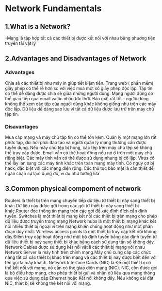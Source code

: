 

# Network Fundamentals
## 1.What is a Network?
-Mạng là tập hợp tất cả các thiết bị được kết nối với nhau bằng phương tiện truyền tải vật lý
## 2.Advantages and Disadvantages of Network 
### Advantages 
Chia sẻ các thiết bị như máy in giúp tiết kiệm tiền.
Trang web ( phần mềm) giấy phép có thể rẻ hơn so với việc mua một số giấy phép độc lập.
Tập tin có thể dễ dàng được chia sẻ giữa những người dùng.
Mạng người dùng có thể giao tiếp qua email và tin nhắn tức thời.
Bảo mật rất tốt - người dùng không thể xem các tệp của người dùng khác không giống như trên các máy độc lập.
Dữ liệu dễ dàng sao lưu vì tất cả dữ liệu được lưu trữ trên máy chủ tập tin.
### Disavantages 
Mua cáp mạng và máy chủ tập tin có thể tốn kém.
Quản lý một mạng lớn rất phức tạp, đòi hỏi phải đào tạo và người quản lý mạng thường cần được tuyển dụng.
Nếu máy chủ tệp bị hỏng, các tệp trên máy chủ tệp sẽ không thể truy cập được. Email vẫn có thể hoạt động nếu nó ở trên một máy chủ riêng biệt. Các máy tính vẫn có thể được sử dụng nhưng bị cô lập.
Virus có thể lây lan sang các máy tính khác trên toàn mạng máy tính.
Có nguy cơ bị hack, đặc biệt với các mạng diện rộng. Các thủ tục bảo mật là cần thiết để ngăn chặn sự lạm dụng đó, ví dụ như tường lửa
## 3.Common physical compoment of network
Routers là thiết bị trên mạng chuyển tiếp dữ liệu từ thiết bị này sang thiết bị khác.Dữ liệu này được gửi trong các gói từ thiết bị này sang thiết bị khác.Router đọc thông tin  mạng trên các gói để xác định đích cần định tuyến.
Switches là một thiết bị mạng kết nối các thiết bị trên mạng cho phép dữ liệu được truyền trong mạng 
Network hubs là một thiết bị mạng khác kết nối nhiều thiết bị ngoại vi trên mạng khiến chúng hoạt động như một phân đoạn duy nhất.
Wireless access points là một thiết bị truy cập kết nối không dây.Điểm truy cập hoạt động như một bộ định tuyến bằng các định tuyến từ dữ liệu thiết bị này sang thiết bị khác bằng cách sử dụng tần số không dây.
Network Cables được sử dụng kết nối vật lí các thiết bị mạng với nhau 
Network Server là máy tính trên chính mạng.Máy chủ cung cấp các chức năng tất cả các thiết bị khác trên mạng và các thiết bị này được biết đến với tên gọi là máy khách.
Network Interface Cards (NIC) là Để một thiết bị có thể kết nối với mạng, nó cần có thẻ giao diện mạng (NIC). NIC, còn được gọi là bộ điều hợp mạng, cho phép thiết bị gửi và nhận dữ liệu qua mạng thông qua việc sử dụng cáp Ethernet hoặc Kết nối không dây. 
Nếu không cài đặt NIC, thiết bị sẽ không thể kết nối với mạng.



